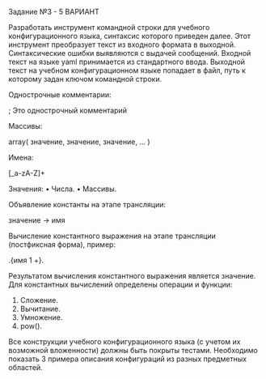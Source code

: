 Задание №3 - 5 ВАРИАНТ

Разработать инструмент командной строки для учебного конфигурационного
языка, синтаксис которого приведен далее. Этот инструмент преобразует текст из
входного формата в выходной. Синтаксические ошибки выявляются с выдачей
сообщений.
Входной текст на языке yaml принимается из стандартного ввода. Выходной
текст на учебном конфигурационном языке попадает в файл, путь к которому
задан ключом командной строки.

Однострочные комментарии:

; Это однострочный комментарий

Массивы:

array( значение, значение, значение, ... )

Имена:

[_a-zA-Z]+

Значения:
• Числа.
• Массивы.

Объявление константы на этапе трансляции:

значение -> имя

Вычисление константного выражения на этапе трансляции (постфиксная
форма), пример:

.{имя 1 +}.

Результатом вычисления константного выражения является значение.
Для константных вычислений определены операции и функции:
1. Сложение.
2. Вычитание.
3. Умножение.
4. pow().

Все конструкции учебного конфигурационного языка (с учетом их
возможной вложенности) должны быть покрыты тестами. Необходимо показать 3
примера описания конфигураций из разных предметных областей.
